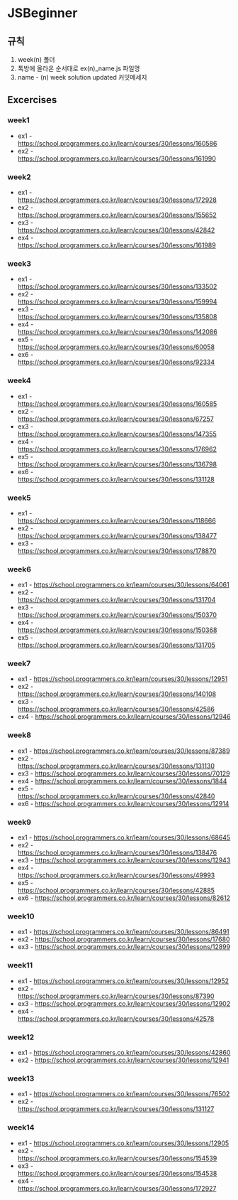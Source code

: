 # JSBeginner

## 규칙
1. week(n) 폴더
2. 톡방에 올라온 순서대로 ex(n)_name.js 파일명
3. name - (n) week solution updated 커밋메세지

## Excercises
### week1 
* ex1 - https://school.programmers.co.kr/learn/courses/30/lessons/160586
* ex2 - https://school.programmers.co.kr/learn/courses/30/lessons/161990

### week2
* ex1 - https://school.programmers.co.kr/learn/courses/30/lessons/172928
* ex2 - https://school.programmers.co.kr/learn/courses/30/lessons/155652 
* ex3 - https://school.programmers.co.kr/learn/courses/30/lessons/42842
* ex4 - https://school.programmers.co.kr/learn/courses/30/lessons/161989

### week3
* ex1 - https://school.programmers.co.kr/learn/courses/30/lessons/133502
* ex2 - https://school.programmers.co.kr/learn/courses/30/lessons/159994
* ex3 - https://school.programmers.co.kr/learn/courses/30/lessons/135808
* ex4 - https://school.programmers.co.kr/learn/courses/30/lessons/142086
* ex5 - https://school.programmers.co.kr/learn/courses/30/lessons/60058
* ex6 - https://school.programmers.co.kr/learn/courses/30/lessons/92334

### week4
* ex1 - https://school.programmers.co.kr/learn/courses/30/lessons/160585
* ex2 - https://school.programmers.co.kr/learn/courses/30/lessons/67257
* ex3 - https://school.programmers.co.kr/learn/courses/30/lessons/147355
* ex4 - https://school.programmers.co.kr/learn/courses/30/lessons/176962
* ex5 - https://school.programmers.co.kr/learn/courses/30/lessons/136798
* ex6 - https://school.programmers.co.kr/learn/courses/30/lessons/131128

### week5
* ex1 - https://school.programmers.co.kr/learn/courses/30/lessons/118666
* ex2 - https://school.programmers.co.kr/learn/courses/30/lessons/138477
* ex3 - https://school.programmers.co.kr/learn/courses/30/lessons/178870

### week6
* ex1 - https://school.programmers.co.kr/learn/courses/30/lessons/64061
* ex2 - https://school.programmers.co.kr/learn/courses/30/lessons/131704
* ex3 - https://school.programmers.co.kr/learn/courses/30/lessons/150370
* ex4 - https://school.programmers.co.kr/learn/courses/30/lessons/150368
* ex5 - https://school.programmers.co.kr/learn/courses/30/lessons/131705

### week7
* ex1 - https://school.programmers.co.kr/learn/courses/30/lessons/12951
* ex2 - https://school.programmers.co.kr/learn/courses/30/lessons/140108
* ex3 - https://school.programmers.co.kr/learn/courses/30/lessons/42586
* ex4 - https://school.programmers.co.kr/learn/courses/30/lessons/12946

### week8
* ex1 - https://school.programmers.co.kr/learn/courses/30/lessons/87389
* ex2 - https://school.programmers.co.kr/learn/courses/30/lessons/131130
* ex3 - https://school.programmers.co.kr/learn/courses/30/lessons/70129
* ex4 - https://school.programmers.co.kr/learn/courses/30/lessons/1844
* ex5 - https://school.programmers.co.kr/learn/courses/30/lessons/42840
* ex6 - https://school.programmers.co.kr/learn/courses/30/lessons/12914

### week9
* ex1 - https://school.programmers.co.kr/learn/courses/30/lessons/68645
* ex2 - https://school.programmers.co.kr/learn/courses/30/lessons/138476
* ex3 - https://school.programmers.co.kr/learn/courses/30/lessons/12943
* ex4 - https://school.programmers.co.kr/learn/courses/30/lessons/49993
* ex5 - https://school.programmers.co.kr/learn/courses/30/lessons/42885
* ex6 - https://school.programmers.co.kr/learn/courses/30/lessons/82612

### week10
* ex1 - https://school.programmers.co.kr/learn/courses/30/lessons/86491
* ex2 - https://school.programmers.co.kr/learn/courses/30/lessons/17680
* ex3 - https://school.programmers.co.kr/learn/courses/30/lessons/12899

### week11
* ex1 - https://school.programmers.co.kr/learn/courses/30/lessons/12952
* ex2 - https://school.programmers.co.kr/learn/courses/30/lessons/87390
* ex3 - https://school.programmers.co.kr/learn/courses/30/lessons/12902
* ex4 - https://school.programmers.co.kr/learn/courses/30/lessons/42578

### week12
* ex1 - https://school.programmers.co.kr/learn/courses/30/lessons/42860
* ex2 - https://school.programmers.co.kr/learn/courses/30/lessons/12941

### week13
* ex1 - https://school.programmers.co.kr/learn/courses/30/lessons/76502
* ex2 - https://school.programmers.co.kr/learn/courses/30/lessons/131127

### week14
* ex1 - https://school.programmers.co.kr/learn/courses/30/lessons/12905
* ex2 - https://school.programmers.co.kr/learn/courses/30/lessons/154539
* ex3 - https://school.programmers.co.kr/learn/courses/30/lessons/154538
* ex4 - https://school.programmers.co.kr/learn/courses/30/lessons/172927